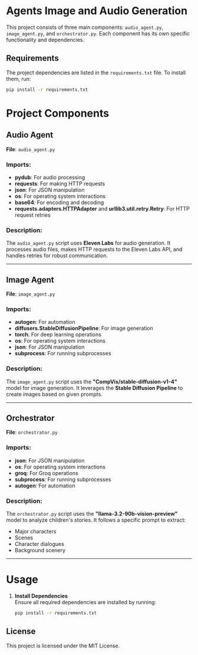 # Agents Image and Audio Generation

This project consists of three main components: `audio_agent.py`, `image_agent.py`, and `orchestrator.py`. Each component has its own specific functionality and dependencies.

## Requirements

The project dependencies are listed in the `requirements.txt` file. To install them, run:

```bash
pip install -r requirements.txt
````
# Project Components

## Audio Agent
**File**: `audio_agent.py`

### Imports:
- **pydub**: For audio processing
- **requests**: For making HTTP requests
- **json**: For JSON manipulation
- **os**: For operating system interactions
- **base64**: For encoding and decoding
- **requests.adapters.HTTPAdapter** and **urllib3.util.retry.Retry**: For HTTP request retries

### Description:
The `audio_agent.py` script uses **Eleven Labs** for audio generation. It processes audio files, makes HTTP requests to the Eleven Labs API, and handles retries for robust communication.

---

## Image Agent
**File**: `image_agent.py`

### Imports:
- **autogen**: For automation
- **diffusers.StableDiffusionPipeline**: For image generation
- **torch**: For deep learning operations
- **os**: For operating system interactions
- **json**: For JSON manipulation
- **subprocess**: For running subprocesses

### Description:
The `image_agent.py` script uses the **"CompVis/stable-diffusion-v1-4"** model for image generation. It leverages the **Stable Diffusion Pipeline** to create images based on given prompts.

---

## Orchestrator
**File**: `orchestrator.py`

### Imports:
- **json**: For JSON manipulation
- **os**: For operating system interactions
- **groq**: For Groq operations
- **subprocess**: For running subprocesses
- **autogen**: For automation

### Description:
The `orchestrator.py` script uses the **"llama-3.2-90b-vision-preview"** model to analyze children's stories. It follows a specific prompt to extract:
- Major characters
- Scenes
- Character dialogues
- Background scenery

---
# Usage
1. **Install Dependencies**  
   Ensure all required dependencies are installed by running:  
   ```bash
   pip install -r requirements.txt
   ```
## License
This project is licensed under the MIT License. 

